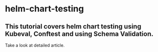 # helm-chart-testing

## This tutorial covers helm chart testing using Kubeval, Conftest and using Schema Validation.

Take a look at detailed article.